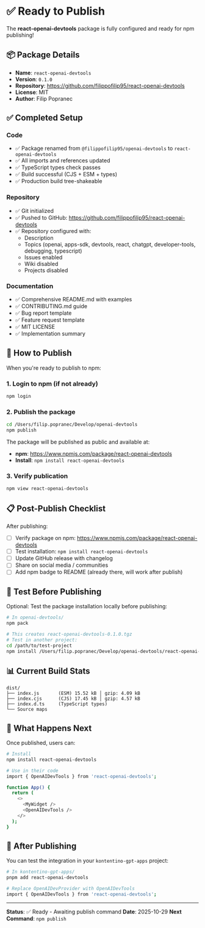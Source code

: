 # ✅ Ready to Publish

The **react-openai-devtools** package is fully configured and ready for npm publishing!

## 📦 Package Details

- **Name**: `react-openai-devtools`
- **Version**: `0.1.0`
- **Repository**: https://github.com/filippofilip95/react-openai-devtools
- **License**: MIT
- **Author**: Filip Popranec

## ✅ Completed Setup

### Code
- ✅ Package renamed from `@filippofilip95/openai-devtools` to `react-openai-devtools`
- ✅ All imports and references updated
- ✅ TypeScript types check passes
- ✅ Build successful (CJS + ESM + types)
- ✅ Production build tree-shakeable

### Repository
- ✅ Git initialized
- ✅ Pushed to GitHub: https://github.com/filippofilip95/react-openai-devtools
- ✅ Repository configured with:
  - Description
  - Topics (openai, apps-sdk, devtools, react, chatgpt, developer-tools, debugging, typescript)
  - Issues enabled
  - Wiki disabled
  - Projects disabled

### Documentation
- ✅ Comprehensive README.md with examples
- ✅ CONTRIBUTING.md guide
- ✅ Bug report template
- ✅ Feature request template
- ✅ MIT LICENSE
- ✅ Implementation summary

## 🚀 How to Publish

When you're ready to publish to npm:

### 1. Login to npm (if not already)
```bash
npm login
```

### 2. Publish the package
```bash
cd /Users/filip.popranec/Develop/openai-devtools
npm publish
```

The package will be published as public and available at:
- **npm**: https://www.npmjs.com/package/react-openai-devtools
- **Install**: `npm install react-openai-devtools`

### 3. Verify publication
```bash
npm view react-openai-devtools
```

## 📋 Post-Publish Checklist

After publishing:

- [ ] Verify package on npm: https://www.npmjs.com/package/react-openai-devtools
- [ ] Test installation: `npm install react-openai-devtools`
- [ ] Update GitHub release with changelog
- [ ] Share on social media / communities
- [ ] Add npm badge to README (already there, will work after publish)

## 🧪 Test Before Publishing

Optional: Test the package installation locally before publishing:

```bash
# In openai-devtools/
npm pack

# This creates react-openai-devtools-0.1.0.tgz
# Test in another project:
cd /path/to/test-project
npm install /Users/filip.popranec/Develop/openai-devtools/react-openai-devtools-0.1.0.tgz
```

## 📊 Current Build Stats

```
dist/
├── index.js       (ESM) 15.52 kB │ gzip: 4.09 kB
├── index.cjs      (CJS) 17.45 kB │ gzip: 4.57 kB
├── index.d.ts     (TypeScript types)
└── Source maps
```

## 🎯 What Happens Next

Once published, users can:

```bash
# Install
npm install react-openai-devtools

# Use in their code
import { OpenAIDevTools } from 'react-openai-devtools';

function App() {
  return (
    <>
      <MyWidget />
      <OpenAIDevTools />
    </>
  );
}
```

## 🔄 After Publishing

You can test the integration in your `kontentino-gpt-apps` project:

```bash
# In kontentino-gpt-apps/
pnpm add react-openai-devtools

# Replace OpenAIDevProvider with OpenAIDevTools
import { OpenAIDevTools } from 'react-openai-devtools';
```

---

**Status**: ✅ Ready - Awaiting publish command
**Date**: 2025-10-29
**Next Command**: `npm publish`
